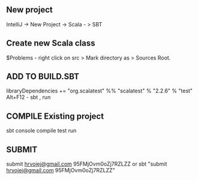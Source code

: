 ## New project
IntelliJ -> New Project -> Scala - > SBT


## Create new Scala class
$Problems - right click on src > Mark directory as > Sources Root.

## ADD TO BUILD.SBT
libraryDependencies += "org.scalatest" %% "scalatest" % "2.2.6" % "test"
Alt+F12 - sbt , run

## COMPILE Existing project
sbt
console
compile 
test
run


## SUBMIT
submit hrvojej@gmail.com 95FMjOvm0oZj7RZLZZ
or
sbt "submit hrvojej@gmail.com 95FMjOvm0oZj7RZLZZ"